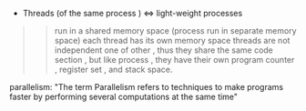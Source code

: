 * Threads (of the same process ) <=> light-weight processes
>> run in a shared memory space (process run in separate memory space)
>> each thread has its own memory space
>> threads are not independent one of other , thus they share the same code section , 
>> but like process , they have their own program counter , register set , and stack space.
>> 


parallelism: "The term Parallelism refers to techniques to make programs faster by performing several computations at the same time"